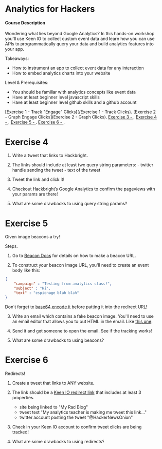 Analytics for Hackers
=====================

#### Course Description

Wondering what lies beyond Google Analytics? In this hands-on workshop you'll use Keen IO to collect custom event data and learn how you can use APIs to programmatically query your data and build analytics features into your app. 

Takeaways:
- How to instrument an app to collect event data for any interaction
- How to embed analytics charts into your website

Level & Prerequisites: 
- You should be familiar with analytics concepts like event data
- Have at least beginner level javascript skills
- Have at least beginner level github skills and a github account

[Exercise 1 - Track "Engage" Clicks](/Exercise 1 - Track Clicks).
[Exercise 2 - Graph Engage Clicks](Exercise 2 - Graph Clicks).
[Exercise 3 - ]().
[Exercise 4 - ]().
[Exercise 5 - ]().
[Exercise 6 - ]().


Exercise 4
==========

1. Write a tweet that links to Hackbright.

2. The links should include at least two query string parameters:
       - twitter handle sending the tweet
       - text of the tweet

3. Tweet the link and click it!

4. Checkout Hackbright’s Google Analytics to confirm the pageviews with your params are there!

5. What are some drawbacks to using query string params?


Exercise 5
==========

Given image beacons a try!

Steps. 

1. Go to [Beacon Docs](https://keen.io/docs/data-collection/image-beacon/) for details on how to make a beacon URL.

2. To construct your beacon image URL, you'll need to create an event body like this:

```json
{
    "campaign" : "Testing from analytics class!",
    "subject" : "Hi",
    "text" : "espionage blah blah"
}
```

Don't forget to [base64 encode it](http://www.opinionatedgeek.com/dotnet/tools/base64encode/) before putting it into the redirect URL!

3. Write an email which contains a fake beacon image. You'll need to use an email editor that allows you to put HTML in the email. Like [this one](http://ctrlq.org/html-mail/).

4. Send it and get someone to open the email. See if the tracking works!

5. What are some drawbacks to using beacons?


Exercise 6
==========

Redirects!

1. Create a tweet that links to ANY website. 

2. The link should be a [Keen IO redirect link](https://keen.io/docs/data-collection/redirect/) that includes at least 3 properties.
    - site being linked to "My Rad Blog"
    - tweet text "My analytics teacher is making me tweet this link..."
    - twitter account posting the tweet "@HackerNewsOnion"

3. Check in your Keen IO account to confirm tweet clicks are being tracked!

4. What are some drawbacks to using redirects?



